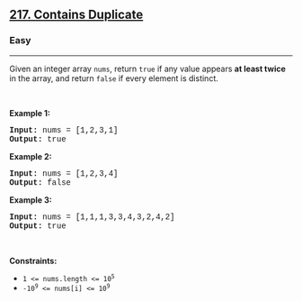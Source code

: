 <h2><a href="https://leetcode.com/problems/contains-duplicate/">217. Contains Duplicate</a></h2><h3>Easy</h3><hr><div><p>Given an integer array <code style="font-family: monospace, Bangla920, sans-serif;">nums</code>, return <code style="font-family: monospace, Bangla920, sans-serif;">true</code> if any value appears <strong>at least twice</strong> in the array, and return <code style="font-family: monospace, Bangla920, sans-serif;">false</code> if every element is distinct.</p>

<p>&nbsp;</p>
<p><strong>Example 1:</strong></p>
<pre style="font-family: SFMono-Regular, Consolas, &quot;Liberation Mono&quot;, Menlo, Courier, monospace, Bangla920, sans-serif;"><strong>Input:</strong> nums = [1,2,3,1]
<strong>Output:</strong> true
</pre><p><strong>Example 2:</strong></p>
<pre style="font-family: SFMono-Regular, Consolas, &quot;Liberation Mono&quot;, Menlo, Courier, monospace, Bangla920, sans-serif;"><strong>Input:</strong> nums = [1,2,3,4]
<strong>Output:</strong> false
</pre><p><strong>Example 3:</strong></p>
<pre style="font-family: SFMono-Regular, Consolas, &quot;Liberation Mono&quot;, Menlo, Courier, monospace, Bangla920, sans-serif;"><strong>Input:</strong> nums = [1,1,1,3,3,4,3,2,4,2]
<strong>Output:</strong> true
</pre>
<p>&nbsp;</p>
<p><strong>Constraints:</strong></p>

<ul>
	<li><code style="font-family: monospace, Bangla920, sans-serif;">1 &lt;= nums.length &lt;= 10<sup>5</sup></code></li>
	<li><code style="font-family: monospace, Bangla920, sans-serif;">-10<sup>9</sup> &lt;= nums[i] &lt;= 10<sup>9</sup></code></li>
</ul>
</div>